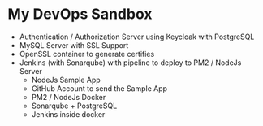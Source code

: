 # My DevOps Sandbox

- Authentication / Authorization Server using Keycloak with PostgreSQL
- MySQL Server with SSL Support
- OpenSSL container to generate certifies
- Jenkins (with Sonarqube) with pipeline to deploy to PM2 / NodeJs Server
    - NodeJs Sample App
    - GitHub Account to send the Sample App
    - PM2 / NodeJs Docker
    - Sonarqube + PostgreSQL
    - Jenkins inside docker 